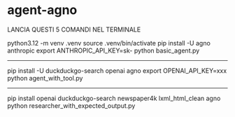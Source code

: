 # agent-agno

LANCIA QUESTI 5 COMANDI NEL TERMINALE

python3.12 -m venv .venv
source .venv/bin/activate
pip install -U agno anthropic
export ANTHROPIC_API_KEY=sk-
python basic_agent.py

---

pip install -U duckduckgo-search openai agno
export OPENAI_API_KEY=xxx
python agent_with_tool.py

---

pip install openai duckduckgo-search newspaper4k lxml_html_clean agno
python researcher_with_expected_output.py